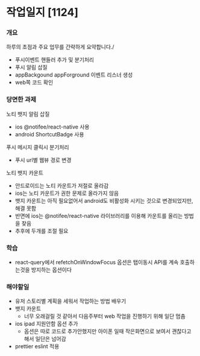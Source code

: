 # 작업일지 [1124]

### 개요
하루의 초점과 주요 업무를 간략하게 요약합니다./
- 푸시이벤트 핸들러 추가 및 분기처리
- 푸시 알림 삽질
- appBackgound appForground 이벤트 리스너 생성
- web쪽 코드 확인

### 당면한 과제
노티 뱃지 알림 삽질
- ios @notifee/react-native 사용
- android ShortcutBadge 사용

푸시 메시지 클릭시 분기처리
- 푸시 url별 웹뷰 경로 변경

노티 뱃지 카운트
- 안드로이드는 노티 카운트가 저절로 올라감
- ios는 노티 카운트가 권한 문제로 올라가지 않음
- 뱃지 카운트는 아직 필요없어서 android도 비활성화 시키는 것으로 변경되었지만, 해결 못함
- 반면에 ios는 @notifee/react-native 라이브러리를 이용해 카운트를 올리는 방법을 찾음
- 추후에 두개를 조절 필요

### 학습
- react-query에서 refetchOnWindowFocus 옵션은 탭이동시 API를 계속 호출하는것을 방지하는 옵션이다

### 해야할일

- 유저 스토리별 계획을 세워서 작업하는 방법 배우기
- 뱃지 카운트
  - 너무 오래걸릴 것 같아서 다음주부터 web 작업을 진행하기 위해 일단 멈춤
- ios ipad 지원안함 옵션 추가
  - 옵션은 따로 코드로 추가안했지만 아이폰 일때 작은화면으로 보여서 괜찮다고 해서 일단은 넘어감
- prettier eslint 적용
